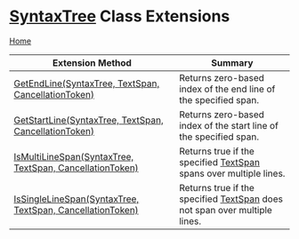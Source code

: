 # [SyntaxTree](https://docs.microsoft.com/en-us/dotnet/api/microsoft.codeanalysis.syntaxtree) Class Extensions

[Home](../../../README.md)

| Extension Method | Summary |
| ---------------- | ------- |
| [GetEndLine(SyntaxTree, TextSpan, CancellationToken)](../../../Roslynator/SyntaxTreeExtensions/GetEndLine/README.md) | Returns zero\-based index of the end line of the specified span\. |
| [GetStartLine(SyntaxTree, TextSpan, CancellationToken)](../../../Roslynator/SyntaxTreeExtensions/GetStartLine/README.md) | Returns zero\-based index of the start line of the specified span\. |
| [IsMultiLineSpan(SyntaxTree, TextSpan, CancellationToken)](../../../Roslynator/SyntaxTreeExtensions/IsMultiLineSpan/README.md) | Returns true if the specified [TextSpan](https://docs.microsoft.com/en-us/dotnet/api/microsoft.codeanalysis.text.textspan) spans over multiple lines\. |
| [IsSingleLineSpan(SyntaxTree, TextSpan, CancellationToken)](../../../Roslynator/SyntaxTreeExtensions/IsSingleLineSpan/README.md) | Returns true if the specified [TextSpan](https://docs.microsoft.com/en-us/dotnet/api/microsoft.codeanalysis.text.textspan) does not span over multiple lines\. |

